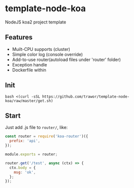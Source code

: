 # template-node-koa
NodeJS koa2 project template

## Features
- Muilt-CPU supports (cluster)
- Simple color log (console override)
- Add-to-use router(autoload files under 'router' folder)
- Exception handle
- Dockerfile within

## Init

`bash <(curl -sSL https://github.com/trawor/template-node-koa/raw/master/get.sh)`

## Start
Just add .js file to `router/`, like:

```javascript
const router = require('koa-router')({
  prefix: 'api',
});

module.exports = router;

router.get('/test', async (ctx) => {
  ctx.body = {
    msg: 'ok',
  };
});
```